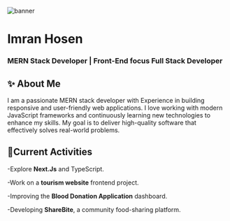 
![banner](https://i.ibb.co.com/60sWLqpn/Blue-Yellow-Modern-Linked-In-Banner-2.png)
<!--
**Imranfaraji/imranfaraji** is a ✨ _special_ ✨ repository because its `README.md` (this file) appears on your GitHub profile.

Here are some ideas to get you started:

- 🔭 I’m currently working on ...
- 🌱 I’m currently learning ...
- 👯 I’m looking to collaborate on ...
- 🤔 I’m looking for help with ...
- 💬 Ask me about ...
- 📫 How to reach me: ...
- 😄 Pronouns: ...
- ⚡ Fun fact: ...
-->

# Imran Hosen
### MERN Stack Developer | Front-End focus Full Stack Developer


## ✨ About Me 
I am a passionate MERN stack developer with Experience in building responsive and user-friendly web applications.
I love working with modern JavaScript frameworks and continuously learning new technologies to enhance my skills.
My goal is to deliver high-quality software that effectively solves real-world problems.



## 🔭Current Activities
-Explore **Next.Js** and TypeScript.  

-Work on a **tourism website** frontend project.  

-Improving the **Blood Donation Application** dashboard.  

-Developing **ShareBite**, a community food-sharing platform.  


